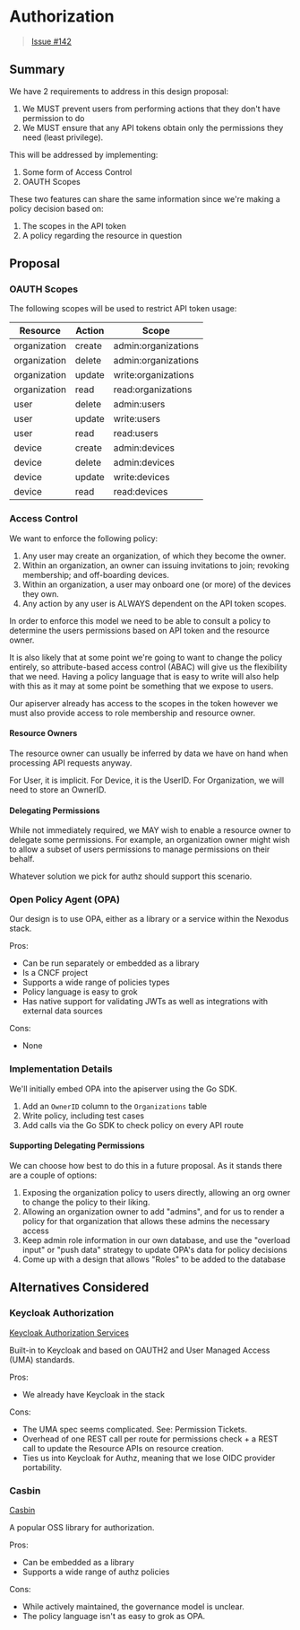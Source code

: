 # Authorization

> [Issue #142](https://github.com/redhat-et/issues/142)

## Summary

We have 2 requirements to address in this design proposal:

1. We MUST prevent users from performing actions that they don't have permission to do
1. We MUST ensure that any API tokens obtain only the permissions they need (least privilege).

This will be addressed by implementing:

1. Some form of Access Control
1. OAUTH Scopes

These two features can share the same information since we're making a policy decision based on:

1. The scopes in the API token
1. A policy regarding the resource in question

## Proposal

### OAUTH Scopes

The following scopes will be used to restrict API token usage:

| Resource | Action | Scope |
|----------|--------|-------|
| organization | create | admin:organizations |
| organization | delete | admin:organizations |
| organization | update | write:organizations |
| organization | read   | read:organizations  |
| user         | delete | admin:users         |
| user         | update | write:users         |
| user         | read   | read:users         |
| device       | create | admin:devices       |
| device       | delete | admin:devices       |
| device       | update | write:devices       |
| device       | read   | read:devices        |

### Access Control

We want to enforce the following policy:

1. Any user may create an organization, of which they become the owner.
1. Within an organization, an owner can issuing invitations to join; revoking membership; and off-boarding devices.
1. Within an organization, a user may onboard one (or more) of the devices they own.
1. Any action by any user is ALWAYS dependent on the API token scopes.

In order to enforce this model we need to be able to consult a policy to determine the users permissions based on API token and the resource owner.

It is also likely that at some point we're going to want to change the policy entirely, so attribute-based access control (ABAC) will give us the flexibility that we need. Having a policy language that is easy to write will also help with this as it may at some point be something that we expose to users.

Our apiserver already has access to the scopes in the token however we must also provide access to role membership and resource owner.

#### Resource Owners

The resource owner can usually be inferred by data we have on hand when processing API requests anyway.

For User, it is implicit.
For Device, it is the UserID.
For Organization, we will need to store an OwnerID.

#### Delegating Permissions

While not immediately required, we MAY wish to enable a resource owner to delegate some permissions. For example, an organization owner might wish to allow a subset of users permissions to manage permissions on their behalf.

Whatever solution we pick for authz should support this scenario.

### Open Policy Agent (OPA)

Our design is to use OPA, either as a library or a service within the Nexodus stack.

Pros:

- Can be run separately or embedded as a library
- Is a CNCF project
- Supports a wide range of policies types
- Policy language is easy to grok
- Has native support for validating JWTs as well as integrations with external data sources

Cons:

- None

### Implementation Details

We'll initially embed OPA into the apiserver using the Go SDK.

1. Add an `OwnerID` column to the `Organizations` table
1. Write policy, including test cases
1. Add calls via the Go SDK to check policy on every API route

#### Supporting Delegating Permissions

We can choose how best to do this in a future proposal.
As it stands there are a couple of options:

1. Exposing the organization policy to users directly, allowing an org owner to change the policy to their liking.
2. Allowing an organization owner to add "admins", and for us to render a policy for that organization that allows these admins the necessary access
3. Keep admin role information in our own database, and use the "overload input" or "push data" strategy to update OPA's data for policy decisions
4. Come up with a design that allows "Roles" to be added to the database

## Alternatives Considered

### Keycloak Authorization

[Keycloak Authorization Services](https://www.keycloak.org/docs/latest/authorization_services/#_service_overview)

Built-in to Keycloak and based on OAUTH2 and User Managed Access (UMA) standards.

Pros:

- We already have Keycloak in the stack

Cons:

- The UMA spec seems complicated. See: Permission Tickets.
- Overhead of one REST call per route for permissions check + a REST call to update the Resource APIs on resource creation.
- Ties us into Keycloak for Authz, meaning that we lose OIDC provider portability.

### Casbin

[Casbin](https://github.com/casbin/casbin#how-it-works)

A popular OSS library for authorization.

Pros:

- Can be embedded as a library
- Supports a wide range of authz policies

Cons:

- While actively maintained, the governance model is unclear.
- The policy language isn't as easy to grok as OPA.
